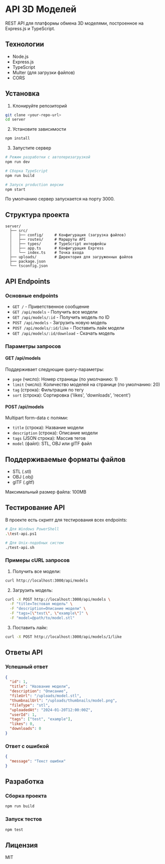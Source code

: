 # API 3D Моделей

REST API для платформы обмена 3D моделями, построенное на Express.js и TypeScript.

## Технологии

- Node.js
- Express.js
- TypeScript
- Multer (для загрузки файлов)
- CORS

## Установка

1. Клонируйте репозиторий
```bash
git clone <your-repo-url>
cd server
```

2. Установите зависимости
```bash
npm install
```

3. Запустите сервер
```bash
# Режим разработки с автоперезагрузкой
npm run dev

# Сборка TypeScript
npm run build

# Запуск production версии
npm start
```

По умолчанию сервер запускается на порту 3000.

## Структура проекта

```
server/
  ├── src/
  │   ├── config/     # Конфигурация (загрузка файлов)
  │   ├── routes/     # Маршруты API
  │   ├── types/      # TypeScript интерфейсы
  │   ├── app.ts      # Конфигурация Express
  │   └── index.ts    # Точка входа
  ├── uploads/        # Директория для загруженных файлов
  ├── package.json
  └── tsconfig.json
```

## API Endpoints

### Основные endpoints

- `GET /` - Приветственное сообщение
- `GET /api/models` - Получить все модели
- `GET /api/models/:id` - Получить модель по ID
- `POST /api/models` - Загрузить новую модель
- `POST /api/models/:id/like` - Поставить лайк модели
- `GET /api/models/:id/download` - Скачать модель

### Параметры запросов

#### GET /api/models
Поддерживает следующие query-параметры:
- `page` (число): Номер страницы (по умолчанию: 1)
- `limit` (число): Количество моделей на странице (по умолчанию: 20)
- `tag` (строка): Фильтрация по тегу
- `sort` (строка): Сортировка ('likes', 'downloads', 'recent')

#### POST /api/models
Multipart form-data с полями:
- `title` (строка): Название модели
- `description` (строка): Описание модели
- `tags` (JSON строка): Массив тегов
- `model` (файл): STL, OBJ или glTF файл

## Поддерживаемые форматы файлов

- STL (.stl)
- OBJ (.obj)
- glTF (.gltf)

Максимальный размер файла: 100MB

## Тестирование API

В проекте есть скрипт для тестирования всех endpoints:

```bash
# Для Windows PowerShell
.\test-api.ps1

# Для Unix-подобных систем
./test-api.sh
```

### Примеры cURL запросов

1. Получить все модели:
```bash
curl http://localhost:3000/api/models
```

2. Загрузить модель:
```bash
curl -X POST http://localhost:3000/api/models \
  -F "title=Тестовая модель" \
  -F "description=Описание модели" \
  -F "tags=[\"test\", \"example\"]" \
  -F "model=@path/to/model.stl"
```

3. Поставить лайк:
```bash
curl -X POST http://localhost:3000/api/models/1/like
```

## Ответы API

### Успешный ответ
```json
{
  "id": 1,
  "title": "Название модели",
  "description": "Описание",
  "fileUrl": "/uploads/model.stl",
  "thumbnailUrl": "/uploads/thumbnails/model.png",
  "fileType": "stl",
  "uploadedAt": "2024-01-20T12:00:00Z",
  "userId": 1,
  "tags": ["test", "example"],
  "likes": 0,
  "downloads": 0
}
```

### Ответ с ошибкой
```json
{
  "message": "Текст ошибки"
}
```

## Разработка

### Сборка проекта
```bash
npm run build
```

### Запуск тестов
```bash
npm test
```

## Лицензия

MIT 